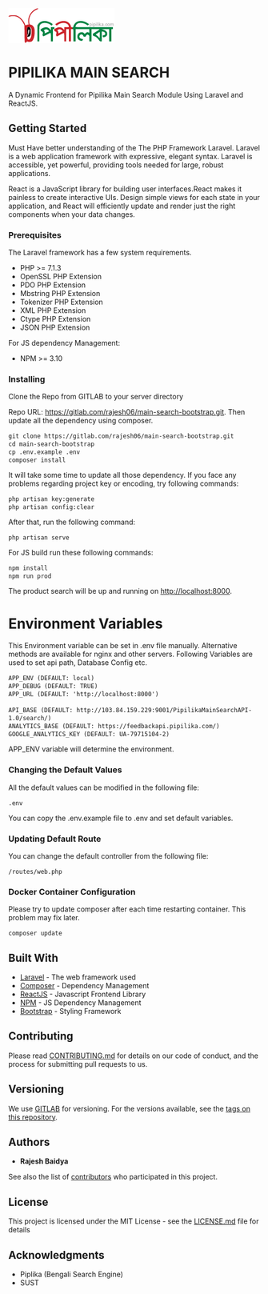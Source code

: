 
![Pipilika Main Search](public/img/logo.png)

# PIPILIKA MAIN SEARCH

A Dynamic Frontend for Pipilika Main Search Module Using Laravel and ReactJS.

## Getting Started

Must Have better understanding of the The PHP Framework Laravel. Laravel is a web application framework with expressive, elegant syntax. Laravel is accessible, yet powerful, providing tools needed for large, robust applications.

React is a JavaScript library for building user interfaces.React makes it painless to create interactive UIs. Design simple views for each state in your application, and React will efficiently update and render just the right components when your data changes.

### Prerequisites

The Laravel framework has a few system requirements.

* PHP >= 7.1.3
* OpenSSL PHP Extension
* PDO PHP Extension
* Mbstring PHP Extension
* Tokenizer PHP Extension
* XML PHP Extension
* Ctype PHP Extension
* JSON PHP Extension

For JS dependency Management:
* NPM >= 3.10

### Installing

Clone the Repo from GITLAB to your server directory

Repo URL: https://gitlab.com/rajesh06/main-search-bootstrap.git. Then update all the dependency using composer.

```
git clone https://gitlab.com/rajesh06/main-search-bootstrap.git
cd main-search-bootstrap
cp .env.example .env
composer install
```
It will take some time to update all those dependency. If you face any problems regarding project key or encoding, try following commands:

```
php artisan key:generate
php artisan config:clear
```

After that, run the following command: 

```
php artisan serve
```
For JS build run these following commands:

```
npm install
npm run prod
```

The product search will be up and running on [http://localhost:8000](http://localhost:8000).

# Environment Variables

This Environment variable can be set in .env file manually. Alternative methods are available for nginx and other servers. Following 
Variables are used to set api path, Database Config etc.

```
APP_ENV (DEFAULT: local)
APP_DEBUG (DEFAULT: TRUE)
APP_URL (DEFAULT: 'http://localhost:8000')

API_BASE (DEFAULT: http://103.84.159.229:9001/PipilikaMainSearchAPI-1.0/search/)
ANALYTICS_BASE (DEFAULT: https://feedbackapi.pipilika.com/)
GOOGLE_ANALYTICS_KEY (DEFAULT: UA-79715104-2)      
```
APP_ENV variable will determine the environment.

### Changing the Default Values

All the default values can be modified in the following file:

```
.env
```
You can copy the .env.example file to .env and set default variables.

### Updating Default Route

You can change the default controller from the following file:
```
/routes/web.php
```

### Docker Container Configuration
Please try to update composer after each time restarting container. This problem may fix later.
```
composer update
```


## Built With

* [Laravel](https://laravel.com/docs/5.6/installation) - The web framework used
* [Composer](https://getcomposer.org/doc/00-intro.md) - Dependency Management
* [ReactJS](https://reactjs.org/docs/hello-world.html) - Javascript Frontend Library
* [NPM](https://docs.npmjs.com/) - JS Dependency Management
* [Bootstrap](http://getbootstrap.com/docs/3.3/) - Styling Framework

## Contributing

Please read [CONTRIBUTING.md](https://gist.github.com/PurpleBooth/b24679402957c63ec426) for details on our code of conduct, and the process for submitting pull requests to us.

## Versioning

We use [GITLAB](http://gitlab.org/) for versioning. For the versions available, see the [tags on this repository](https://gitlab.com/pipilika/pipilika-library-client). 

## Authors

* **Rajesh Baidya**

See also the list of [contributors](https://gitlab.com/pipilika/pipilika-library-client/project_members) who participated in this project.

## License

This project is licensed under the MIT License - see the [LICENSE.md](LICENSE.md) file for details

## Acknowledgments

* Piplika (Bengali Search Engine)
* SUST
